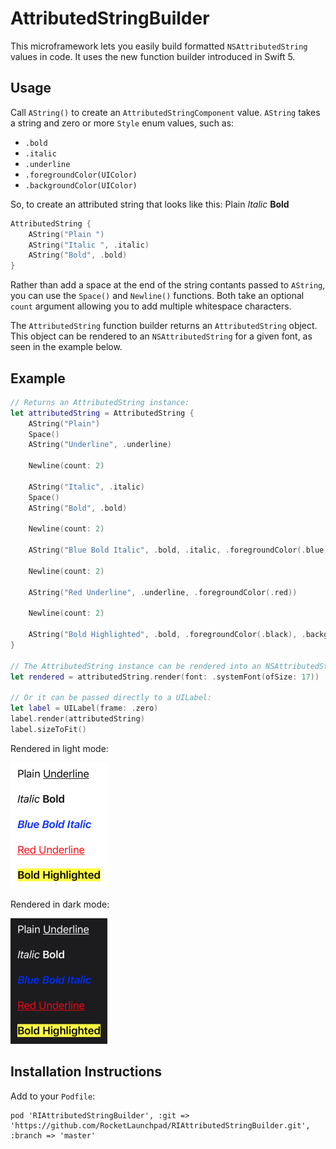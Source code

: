 # AttributedStringBuilder

This microframework lets you easily build formatted `NSAttributedString` values in code. It uses the new function builder introduced in Swift 5.

## Usage

Call `AString()` to create an `AttributedStringComponent` value. `AString` takes a string and zero or more `Style` enum values, such as:

- `.bold`
- `.italic`
- `.underline`
- `.foregroundColor(UIColor)`
- `.backgroundColor(UIColor)`

So, to create an attributed string that looks like this: Plain *Italic* **Bold**

```swift
AttributedString {
    AString("Plain ")
    AString("Italic ", .italic)
    AString("Bold", .bold)
}
```

Rather than add a space at the end of the string contants passed to `AString`, you can use the `Space()` and `Newline()` functions. Both take an optional `count` argument allowing you to add multiple whitespace characters.

The `AttributedString` function builder returns an `AttributedString` object. This object can be rendered to an `NSAttributedString` for a given font, as seen in the example below.

## Example

```swift
// Returns an AttributedString instance:
let attributedString = AttributedString {
    AString("Plain")
    Space()
    AString("Underline", .underline)

    Newline(count: 2)

    AString("Italic", .italic)
    Space()
    AString("Bold", .bold)

    Newline(count: 2)

    AString("Blue Bold Italic", .bold, .italic, .foregroundColor(.blue))

    Newline(count: 2)

    AString("Red Underline", .underline, .foregroundColor(.red))

    Newline(count: 2)

    AString("Bold Highlighted", .bold, .foregroundColor(.black), .backgroundColor(.yellow))
}

// The AttributedString instance can be rendered into an NSAttributedString:
let rendered = attributedString.render(font: .systemFont(ofSize: 17))

// Or it can be passed directly to a UILabel:
let label = UILabel(frame: .zero)
label.render(attributedString)
label.sizeToFit()
```

Rendered in light mode:

![](Docs/light.png)

Rendered in dark mode:

![](Docs/dark.png)

## Installation Instructions

Add to your `Podfile`:

```
pod 'RIAttributedStringBuilder', :git => 'https://github.com/RocketLaunchpad/RIAttributedStringBuilder.git', :branch => 'master'
```
